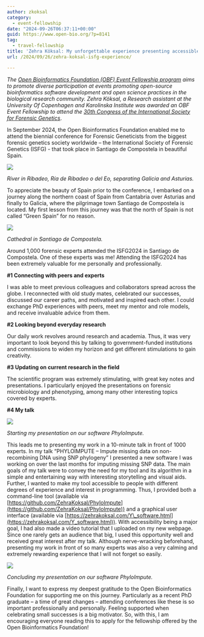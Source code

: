 ```yaml
---
author: zkoksal
category:
  - event-fellowship
date: "2024-09-26T06:37:11+00:00"
guid: https://www.open-bio.org/?p=8141
tag:
  - travel-fellowship
title: 'Zehra Köksal: My unforgettable experience presenting accessible software to 1000 forensic experts'
url: /2024/09/26/zehra-koksal-isfg-experience/

---
```

_The_ [_Open Bioinformatics Foundation (OBF) Event Fellowship program_](/obf-hugo-test/travel-awards) _aims to promote diverse participation at events promoting open-source bioinformatics software development and open science practices in the biological research community. Zehra Köksal, a Research assistant at_ _the University Of Copenhagen_ _and Karolinska Institute was awarded an OBF Event Fellowship to attend_ _the [30th Congress of the International Society for Forensic Genetics](https://isfg2024.com/)_.

In September 2024, the Open Bioinformatics Foundation enabled me to attend the biennial conference for Forensic Geneticists from the biggest forensic genetics society worldwide – the International Society of Forensic Genetics (ISFG) - that took place in Santiago de Compostela in beautiful Spain.

![](/obf-hugo-test/wp-content/uploads/2024/09/image-2.png)

_River in Ribadeo, Ría de Ribadeo o del Eo, separating Galicia and Asturias._

To appreciate the beauty of Spain prior to the conference, I embarked on a journey along the northern coast of Spain from Cantabria over Asturias and finally to Galicia, where the pilgrimage town Santiago de Compostela is located. My first lesson from this journey was that the north of Spain is not called “Green Spain” for no reason.

![](/obf-hugo-test/wp-content/uploads/2024/09/image-3.png)

_Cathedral in Santiago de Compostela._

Around 1,000 forensic experts attended the ISFG2024 in Santiago de Compostela. One of these experts was me! Attending the ISFG2024 has been extremely valuable for me personally and professionally.

**#1 Connecting with peers and experts**

I was able to meet previous colleagues and collaborators spread across the globe. I reconnected with old study mates, celebrated our successes, discussed our career paths, and motivated and inspired each other. I could exchange PhD experiences with peers, meet my mentor and role models, and receive invaluable advice from them.

**#2 Looking beyond everyday research**

Our daily work revolves around research and academia. Thus, it was very important to look beyond this by talking to government-funded institutions and commissions to widen my horizon and get different stimulations to gain creativity.

**#3 Updating on current research in the field**

The scientific program was extremely stimulating, with great key notes and presentations. I particularly enjoyed the presentations on forensic microbiology and phenotyping, among many other interesting topics covered by experts.

**#4 My talk**

![](/obf-hugo-test/wp-content/uploads/2024/09/image.png)

_Starting my presentation on our software PhyloImpute._

This leads me to presenting my work in a 10-minute talk in front of 1000 experts. In my talk “PHYLOIMPUTE – Impute missing data on non-recombining DNA using SNP phylogeny” I presented a new software I was working on over the last months for imputing missing SNP data. The main goals of my talk were to convey the need for my tool and its algorithm in a simple and entertaining way with interesting storytelling and visual aids. Further, I wanted to make my tool accessible to people with different degrees of experience and interest in programming. Thus, I provided both a command-line tool (available via [https://github.com/ZehraKoksal/PhyloImpute](https://github.com/ZehraKoksal/PhyloImpute)) and a graphical user interface (available via [https://zehrakoksal.com/Y\_software.html](https://zehrakoksal.com/Y_software.html)). With accessibility being a major goal, I had also made a video tutorial that I uploaded on my new webpage. Since one rarely gets an audience that big, I used this opportunity well and received great interest after my talk. Although nerve-wracking beforehand, presenting my work in front of so many experts was also a very calming and extremely rewarding experience that I will not forget so easily.

![](/obf-hugo-test/wp-content/uploads/2024/09/image-1.png)

_Concluding my presentation on our software PhyloImpute._

Finally, I want to express my deepest gratitude to the Open Bioinformatics Foundation for supporting me on this journey. Particularly as a recent PhD graduate – a time of great changes – attending conferences like these is so important professionally and personally. Feeling supported when celebrating small successes is a big motivator. So, with this, I am encouraging everyone reading this to apply for the fellowship offered by the Open Bioinformatics Foundation!
